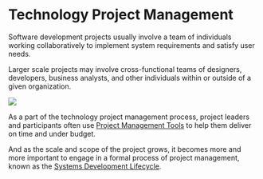 # Technology Project Management

Software development projects usually involve a team of individuals working collaboratively to implement system requirements and satisfy user needs.

Larger scale projects may involve cross-functional teams of designers, developers, business analysts, and other individuals within or outside of a given organization.

![](https://user-images.githubusercontent.com/1328807/59619010-7d003c00-90f7-11e9-8a73-ce467b2d5175.png)

As a part of the technology project management process, project leaders and participants often use [Project Management Tools](tools.md) to help them deliver on time and under budget.

And as the scale and scope of the project grows, it becomes more and more important to engage in a formal process of project management, known as the [Systems Development Lifecycle](dev-lifecycle.md).
